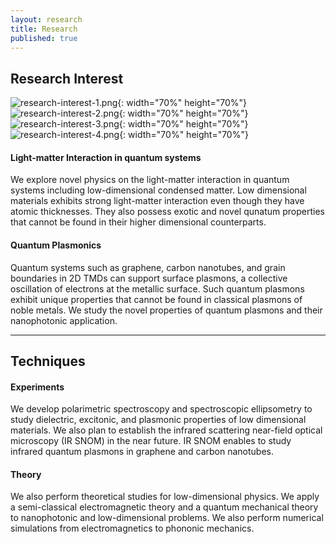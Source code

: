```yaml
---
layout: research
title: Research
published: true
---
```


## Research Interest
![research-interest-1.png]({{site.baseurl}}/research-interest-1.png){: width="70%" height="70%"}
![research-interest-2.png]({{site.baseurl}}/research-interest-2.png){: width="70%" height="70%"}
![research-interest-3.png]({{site.baseurl}}/research-interest-3.png){: width="70%" height="70%"}
![research-interest-4.png]({{site.baseurl}}/research-interest-4.png){: width="70%" height="70%"}

#### Light-matter Interaction in quantum systems
We explore novel physics on the light-matter interaction in quantum systems including low-dimensional condensed matter. Low dimensional materials exhibits strong light-matter interaction even though they have atomic thicknesses. They also possess exotic and novel qunatum properties that cannot be found in their higher dimensional counterparts.
#### Quantum Plasmonics
Quantum systems such as graphene, carbon nanotubes, and grain boundaries in 2D TMDs can support surface plasmons, a collective oscillation of electrons at the metallic surface. Such quantum plasmons exhibit unique properties that cannot be found in classical plasmons of noble metals. We study the novel properties of quantum plasmons and their nanophotonic application.

---

## Techniques
#### Experiments
We develop polarimetric spectroscopy and spectroscopic ellipsometry to study dielectric, excitonic, and plasmonic properties of low dimensional materials.
We also plan to establish the infrared scattering near-field optical microscopy (IR SNOM) in the near future. IR SNOM enables to study infrared quantum plasmons in graphene and carbon nanotubes.

#### Theory
We also perform theoretical studies for low-dimensional physics. We apply a semi-classical electromagnetic theory and a quantum mechanical theory to nanophotonic and low-dimensional problems. We also perform numerical simulations from electromagnetics to phononic mechanics.
